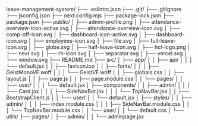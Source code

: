 leave-management-system/
├── .eslintrc.json
├── .git/
├── .gitignore
├── jsconfig.json
├── next.config.mjs
├── package-lock.json
├── package.json
├── public/
│   ├── admin-profile.png
│   ├── attendance-overview-icon-active.svg
│   ├── attendance-overview-icon.svg
│   ├── comp-off-icon.svg
│   ├── dashboard-icon-active.svg
│   ├── dashboard-icon.svg
│   ├── employees-icon.svg
│   ├── file.svg
│   ├── full-leave-icon.svg
│   ├── globe.svg
│   ├── half-leave-icon.svg
│   ├── hcl-logo.png
│   ├── next.svg
│   ├── rh-icon.svg
│   ├── separator.svg
│   ├── vercel.svg
│   └── window.svg
├── README.md
├── src/
│   ├── app/
│   │   ├── api/
│   │   │   └── default.jsx
│   │   ├── favicon.ico
│   │   ├── fonts/
│   │   │   ├── GeistMonoVF.woff
│   │   │   └── GeistVF.woff
│   │   ├── globals.css
│   │   ├── layout.js
│   │   ├── page.js
│   │   ├── page.module.css
│   │   └── pages/
│   │       ├── user/
│   │       │   └── default.jsx
│   ├── components/
│   │   ├── admin/
│   │   │   ├── Card.jsx
│   │   │   ├── SideNavBar.jsx
│   │   │   └── TopNavBar.jsx
│   │   ├── BootstrapClient.js
│   │   └── user/
│   │       └── default.jsx
│   ├── styles/
│   │   ├── admin/
│   │   │   ├── index.module.css
│   │   │   ├── SideNavBar.module.css
│   │   │   └── TopNavBar.module.css
│   │   └── user/
│   │       └── default.css
│   └── utils/
├── pages/
│   ├── admin/
│   │   └── adminpage.jsx